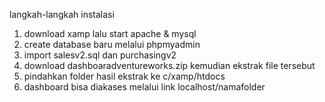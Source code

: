 langkah-langkah instalasi
1. download xamp lalu start apache & mysql
2. create database baru melalui phpmyadmin
3. import salesv2.sql dan purchasingv2
4. download dashboaradventureworks.zip kemudian ekstrak file tersebut
5. pindahkan folder hasil ekstrak ke c/xamp/htdocs
6. dashboard bisa diakases melalui link localhost/namafolder
